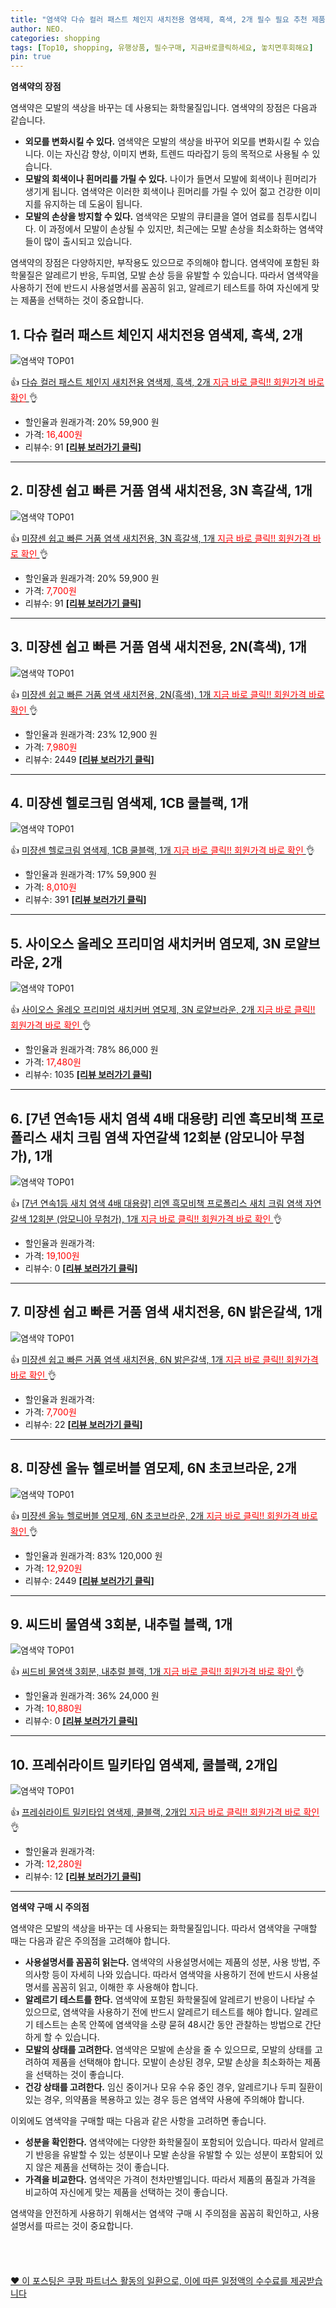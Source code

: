 ```yaml
---
title: "염색약 다슈 컬러 패스트 체인지 새치전용 염색제, 흑색, 2개 필수 필요 추천 제품 비교 최저 가격 비교 장점 구매 후기 구매평"
author: NEO.
categories: shopping
tags: [Top10, shopping, 유행상품, 필수구매, 지금바로클릭하세요, 놓치면후회해요]
pin: true
---
```

**염색약의 장점**

염색약은 모발의 색상을 바꾸는 데 사용되는 화학물질입니다. 염색약의 장점은 다음과 같습니다.

* **외모를 변화시킬 수 있다.** 염색약은 모발의 색상을 바꾸어 외모를 변화시킬 수 있습니다. 이는 자신감 향상, 이미지 변화, 트렌드 따라잡기 등의 목적으로 사용될 수 있습니다.
* **모발의 회색이나 흰머리를 가릴 수 있다.** 나이가 들면서 모발에 회색이나 흰머리가 생기게 됩니다. 염색약은 이러한 회색이나 흰머리를 가릴 수 있어 젊고 건강한 이미지를 유지하는 데 도움이 됩니다.
* **모발의 손상을 방지할 수 있다.** 염색약은 모발의 큐티클을 열어 염료를 침투시킵니다. 이 과정에서 모발이 손상될 수 있지만, 최근에는 모발 손상을 최소화하는 염색약들이 많이 출시되고 있습니다.

염색약의 장점은 다양하지만, 부작용도 있으므로 주의해야 합니다. 염색약에 포함된 화학물질은 알레르기 반응, 두피염, 모발 손상 등을 유발할 수 있습니다. 따라서 염색약을 사용하기 전에 반드시 사용설명서를 꼼꼼히 읽고, 알레르기 테스트를 하여 자신에게 맞는 제품을 선택하는 것이 중요합니다.

   

## 1. 다슈 컬러 패스트 체인지 새치전용 염색제, 흑색, 2개

![염색약 TOP01](https://thumbnail10.coupangcdn.com/thumbnails/remote/490x490ex/image/retail/images/48219119425874-01378b38-f836-47ef-80aa-e350ecf7328d.jpg)


👍 [다슈 컬러 패스트 체인지 새치전용 염색제, 흑색, 2개 <font color=red> 지금 바로 클릭!! 회원가격 바로 확인 </font> ](https://link.coupang.com/re/AFFSDP?lptag=AF3617701&subid=GithubCoopas&pageKey=174974331&traceid=V0-153&itemId=18040309683&vendorItemId=4462172285) 👌 


- 할인율과 원래가격: 20%  59,900   원
- 가격: <span style='color:red'>16,400원</span>
- 리뷰수: 91  [**[리뷰 보러가기 클릭]**](https://link.coupang.com/re/AFFSDP?lptag=AF3617701&subid=GithubCoopas&pageKey=174974331&traceid=V0-153&itemId=18040309683&vendorItemId=4462172285)

---


   

## 2. 미쟝센 쉽고 빠른 거품 염색 새치전용, 3N 흑갈색, 1개

![염색약 TOP01](https://thumbnail9.coupangcdn.com/thumbnails/remote/490x490ex/image/retail/images/9012502823550275-8ef92514-c1df-475e-816c-f7530b3945b9.jpg)


👍 [미쟝센 쉽고 빠른 거품 염색 새치전용, 3N 흑갈색, 1개 <font color=red> 지금 바로 클릭!! 회원가격 바로 확인 </font> ](https://link.coupang.com/re/AFFSDP?lptag=AF3617701&subid=GithubCoopas&pageKey=35996&traceid=V0-153&itemId=14988169&vendorItemId=3000033063) 👌 


- 할인율과 원래가격: 20%  59,900   원
- 가격: <span style='color:red'>7,700원</span>
- 리뷰수: 91  [**[리뷰 보러가기 클릭]**](https://link.coupang.com/re/AFFSDP?lptag=AF3617701&subid=GithubCoopas&pageKey=35996&traceid=V0-153&itemId=14988169&vendorItemId=3000033063)

---


   

## 3. 미쟝센 쉽고 빠른 거품 염색 새치전용, 2N(흑색), 1개

![염색약 TOP01](https://thumbnail10.coupangcdn.com/thumbnails/remote/490x490ex/image/retail/images/2969458538484472-4198dd72-9ecd-43b2-87f3-2945014f4dbd.jpg)


👍 [미쟝센 쉽고 빠른 거품 염색 새치전용, 2N(흑색), 1개 <font color=red> 지금 바로 클릭!! 회원가격 바로 확인 </font> ](https://link.coupang.com/re/AFFSDP?lptag=AF3617701&subid=GithubCoopas&pageKey=35996&traceid=V0-153&itemId=78344245&vendorItemId=3000033062) 👌 


- 할인율과 원래가격: 23%  12,900   원
- 가격: <span style='color:red'>7,980원</span>
- 리뷰수: 2449  [**[리뷰 보러가기 클릭]**](https://link.coupang.com/re/AFFSDP?lptag=AF3617701&subid=GithubCoopas&pageKey=35996&traceid=V0-153&itemId=78344245&vendorItemId=3000033062)

---


   

## 4. 미쟝센 헬로크림 염색제, 1CB 쿨블랙, 1개

![염색약 TOP01](https://thumbnail6.coupangcdn.com/thumbnails/remote/490x490ex/image/retail/images/1146878921555234-fe39d96b-2eda-4494-bc90-7a07899845ab.jpg)


👍 [미쟝센 헬로크림 염색제, 1CB 쿨블랙, 1개 <font color=red> 지금 바로 클릭!! 회원가격 바로 확인 </font> ](https://link.coupang.com/re/AFFSDP?lptag=AF3617701&subid=GithubCoopas&pageKey=1786105031&traceid=V0-153&itemId=18518383830&vendorItemId=71029269559) 👌 


- 할인율과 원래가격: 17%  59,900   원
- 가격: <span style='color:red'>8,010원</span>
- 리뷰수: 391  [**[리뷰 보러가기 클릭]**](https://link.coupang.com/re/AFFSDP?lptag=AF3617701&subid=GithubCoopas&pageKey=1786105031&traceid=V0-153&itemId=18518383830&vendorItemId=71029269559)

---


   

## 5. 사이오스 올레오 프리미엄 새치커버 염모제, 3N 로얄브라운, 2개

![염색약 TOP01](https://thumbnail10.coupangcdn.com/thumbnails/remote/490x490ex/image/retail/images/4953516457250229-c3396a4f-1db4-4534-a794-f79f4220abbc.jpg)


👍 [사이오스 올레오 프리미엄 새치커버 염모제, 3N 로얄브라운, 2개 <font color=red> 지금 바로 클릭!! 회원가격 바로 확인 </font> ](https://link.coupang.com/re/AFFSDP?lptag=AF3617701&subid=GithubCoopas&pageKey=5079579477&traceid=V0-153&itemId=18775908357&vendorItemId=74182074007) 👌 


- 할인율과 원래가격: 78%  86,000   원
- 가격: <span style='color:red'>17,480원</span>
- 리뷰수: 1035  [**[리뷰 보러가기 클릭]**](https://link.coupang.com/re/AFFSDP?lptag=AF3617701&subid=GithubCoopas&pageKey=5079579477&traceid=V0-153&itemId=18775908357&vendorItemId=74182074007)

---


   

## 6. [7년 연속1등 새치 염색 4배 대용량] 리엔 흑모비책 프로폴리스 새치 크림 염색 자연갈색 12회분 (암모니아 무첨가), 1개

![염색약 TOP01](https://thumbnail7.coupangcdn.com/thumbnails/remote/490x490ex/image/vendor_inventory/28db/a085dbb98389a8e4805fe0ed228449756d074c99e46ea68121b66e78fa9d.jpg)


👍 [[7년 연속1등 새치 염색 4배 대용량] 리엔 흑모비책 프로폴리스 새치 크림 염색 자연갈색 12회분 (암모니아 무첨가), 1개 <font color=red> 지금 바로 클릭!! 회원가격 바로 확인 </font> ](https://link.coupang.com/re/AFFSDP?lptag=AF3617701&subid=GithubCoopas&pageKey=6848495500&traceid=V0-153&itemId=16305579613&vendorItemId=83497864732) 👌 


- 할인율과 원래가격: 
- 가격: <span style='color:red'>19,100원</span>
- 리뷰수: 0  [**[리뷰 보러가기 클릭]**](https://link.coupang.com/re/AFFSDP?lptag=AF3617701&subid=GithubCoopas&pageKey=6848495500&traceid=V0-153&itemId=16305579613&vendorItemId=83497864732)

---


   

## 7. 미쟝센 쉽고 빠른 거품 염색 새치전용, 6N 밝은갈색, 1개

![염색약 TOP01](https://thumbnail9.coupangcdn.com/thumbnails/remote/490x490ex/image/retail/images/1159808350059307-7b3aa909-265c-4c4d-b936-3be2b9840621.jpg)


👍 [미쟝센 쉽고 빠른 거품 염색 새치전용, 6N 밝은갈색, 1개 <font color=red> 지금 바로 클릭!! 회원가격 바로 확인 </font> ](https://link.coupang.com/re/AFFSDP?lptag=AF3617701&subid=GithubCoopas&pageKey=35996&traceid=V0-153&itemId=78342764&vendorItemId=3000033066) 👌 


- 할인율과 원래가격: 
- 가격: <span style='color:red'>7,700원</span>
- 리뷰수: 22  [**[리뷰 보러가기 클릭]**](https://link.coupang.com/re/AFFSDP?lptag=AF3617701&subid=GithubCoopas&pageKey=35996&traceid=V0-153&itemId=78342764&vendorItemId=3000033066)

---


   

## 8. 미쟝센 올뉴 헬로버블 염모제, 6N 초코브라운, 2개

![염색약 TOP01](https://thumbnail6.coupangcdn.com/thumbnails/remote/490x490ex/image/retail/images/2442109019120913-1ed22cdf-bfed-437b-9dc7-9a18788a5f73.jpg)


👍 [미쟝센 올뉴 헬로버블 염모제, 6N 초코브라운, 2개 <font color=red> 지금 바로 클릭!! 회원가격 바로 확인 </font> ](https://link.coupang.com/re/AFFSDP?lptag=AF3617701&subid=GithubCoopas&pageKey=6646170395&traceid=V0-153&itemId=15431737468&vendorItemId=83558760185) 👌 


- 할인율과 원래가격: 83%  120,000   원
- 가격: <span style='color:red'>12,920원</span>
- 리뷰수: 2449  [**[리뷰 보러가기 클릭]**](https://link.coupang.com/re/AFFSDP?lptag=AF3617701&subid=GithubCoopas&pageKey=6646170395&traceid=V0-153&itemId=15431737468&vendorItemId=83558760185)

---


   

## 9. 씨드비 물염색 3회분, 내추럴 블랙, 1개

![염색약 TOP01](https://thumbnail9.coupangcdn.com/thumbnails/remote/490x490ex/image/retail/images/2023/04/28/15/7/3ee8e5ee-16fe-4b84-b79f-6ae36ead3811.jpg)


👍 [씨드비 물염색 3회분, 내추럴 블랙, 1개 <font color=red> 지금 바로 클릭!! 회원가격 바로 확인 </font> ](https://link.coupang.com/re/AFFSDP?lptag=AF3617701&subid=GithubCoopas&pageKey=7300227943&traceid=V0-153&itemId=18679318880&vendorItemId=85813521859) 👌 


- 할인율과 원래가격: 36%  24,000   원
- 가격: <span style='color:red'>10,880원</span>
- 리뷰수: 0  [**[리뷰 보러가기 클릭]**](https://link.coupang.com/re/AFFSDP?lptag=AF3617701&subid=GithubCoopas&pageKey=7300227943&traceid=V0-153&itemId=18679318880&vendorItemId=85813521859)

---


   

## 10. 프레쉬라이트 밀키타입 염색제, 쿨블랙, 2개입

![염색약 TOP01](https://thumbnail10.coupangcdn.com/thumbnails/remote/490x490ex/image/retail/images/1845869749832191-1ca4ff3b-645a-44d4-8fed-fdc1a4479b94.jpg)


👍 [프레쉬라이트 밀키타입 염색제, 쿨블랙, 2개입 <font color=red> 지금 바로 클릭!! 회원가격 바로 확인 </font> ](https://link.coupang.com/re/AFFSDP?lptag=AF3617701&subid=GithubCoopas&pageKey=162835088&traceid=V0-153&itemId=12907664297&vendorItemId=83304488739) 👌 


- 할인율과 원래가격: 
- 가격: <span style='color:red'>12,280원</span>
- 리뷰수: 12  [**[리뷰 보러가기 클릭]**](https://link.coupang.com/re/AFFSDP?lptag=AF3617701&subid=GithubCoopas&pageKey=162835088&traceid=V0-153&itemId=12907664297&vendorItemId=83304488739)

---
**염색약 구매 시 주의점**

염색약은 모발의 색상을 바꾸는 데 사용되는 화학물질입니다. 따라서 염색약을 구매할 때는 다음과 같은 주의점을 고려해야 합니다.

* **사용설명서를 꼼꼼히 읽는다.** 염색약의 사용설명서에는 제품의 성분, 사용 방법, 주의사항 등이 자세히 나와 있습니다. 따라서 염색약을 사용하기 전에 반드시 사용설명서를 꼼꼼히 읽고, 이해한 후 사용해야 합니다.
* **알레르기 테스트를 한다.** 염색약에 포함된 화학물질에 알레르기 반응이 나타날 수 있으므로, 염색약을 사용하기 전에 반드시 알레르기 테스트를 해야 합니다. 알레르기 테스트는 손목 안쪽에 염색약을 소량 묻혀 48시간 동안 관찰하는 방법으로 간단하게 할 수 있습니다.
* **모발의 상태를 고려한다.** 염색약은 모발에 손상을 줄 수 있으므로, 모발의 상태를 고려하여 제품을 선택해야 합니다. 모발이 손상된 경우, 모발 손상을 최소화하는 제품을 선택하는 것이 좋습니다.
* **건강 상태를 고려한다.** 임신 중이거나 모유 수유 중인 경우, 알레르기나 두피 질환이 있는 경우, 의약품을 복용하고 있는 경우 등은 염색약 사용에 주의해야 합니다.

이외에도 염색약을 구매할 때는 다음과 같은 사항을 고려하면 좋습니다.

* **성분을 확인한다.** 염색약에는 다양한 화학물질이 포함되어 있습니다. 따라서 알레르기 반응을 유발할 수 있는 성분이나 모발 손상을 유발할 수 있는 성분이 포함되어 있지 않은 제품을 선택하는 것이 좋습니다.
* **가격을 비교한다.** 염색약은 가격이 천차만별입니다. 따라서 제품의 품질과 가격을 비교하여 자신에게 맞는 제품을 선택하는 것이 좋습니다.

염색약을 안전하게 사용하기 위해서는 염색약 구매 시 주의점을 꼼꼼히 확인하고, 사용설명서를 따르는 것이 중요합니다.<br><br><br><br><br> [ ❤  이 포스팅은 쿠팡 파트너스 활동의 일환으로, 이에 따른 일정액의 수수료를 제공받습니다](https://link.coupang.com/a/bcEFyh)